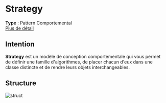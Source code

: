 # Strategy
**Type** : Pattern Comportemental \
[Plus de détail](https://refactoring.guru/design-patterns/strategy)
## Intention
**Strategy** est un modèle de conception comportementale qui vous permet de définir une famille d'algorithmes, de placer chacun d'eux dans une classe distincte et de rendre leurs objets interchangeables.

## Structure
![struct](https://refactoring.guru/images/patterns/diagrams/strategy/structure.png)